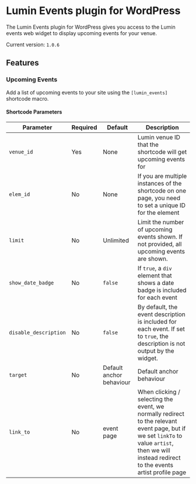 # Lumin Events plugin for WordPress

The Lumin Events plugin for WordPress gives you access to the Lumin events web widget to display upcoming events for your venue.

Current version: `1.0.6`

## Features

### Upcoming Events

Add a list of upcoming events to your site using the `[lumin_events]` shortcode macro.

#### Shortcode Parameters ###
| Parameter                 | Required | Default   | Description                                                                                                                  |
|---------------------------|--------- |-----------|------------------------------------------------------------------------------------------------------------------------------|
| `venue_id`                | Yes      | None      | Lumin venue ID that the shortcode will get upcoming events for                                                               |
| `elem_id`                 | No       | None      | If you are multiple instances of the shortcode on one page, you need to set a unique ID for the element                      |
| `limit`                   | No       | Unlimited | Limit the number of upcoming events shown. If not provided, all upcoming events are shown.                                   |
| `show_date_badge`         | No       | `false`   | If `true`, a `div` element that shows a date badge is included for each event                                                |
| `disable_description`     | No       | `false`   | By default, the event description is included for each event. If set to `true`, the description is not output by the widget. |
| `target`                  | No       | Default anchor behaviour | Default anchor behaviour | Where event link is targeted. Mostly useful for when running in ifrane. `blank` opens in new tab, `parent` opens in originating page of the iframe. If nothing is specified, opens within the iframe |
| `link_to`                 | No       | event page | When clicking / selecting the event, we normally redirect to the relevant event page, but if we set `linkTo` to value `artist`, then we will instead redirect to the events artist profile page |
